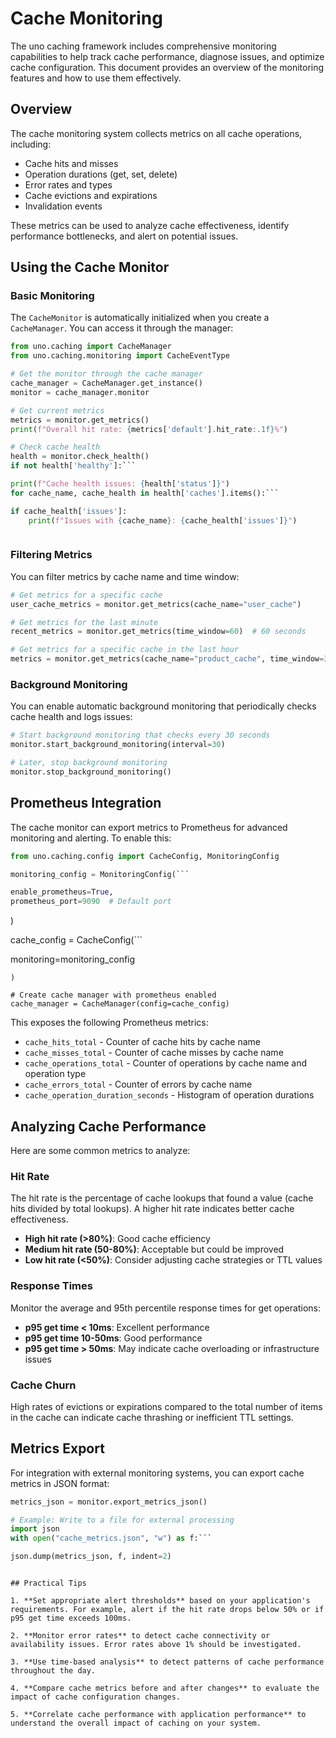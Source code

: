 # Cache Monitoring

The uno caching framework includes comprehensive monitoring capabilities to help track cache performance, diagnose issues, and optimize cache configuration. This document provides an overview of the monitoring features and how to use them effectively.

## Overview

The cache monitoring system collects metrics on all cache operations, including:

- Cache hits and misses
- Operation durations (get, set, delete)
- Error rates and types
- Cache evictions and expirations
- Invalidation events

These metrics can be used to analyze cache effectiveness, identify performance bottlenecks, and alert on potential issues.

## Using the Cache Monitor

### Basic Monitoring

The `CacheMonitor` is automatically initialized when you create a `CacheManager`. You can access it through the manager:

```python
from uno.caching import CacheManager
from uno.caching.monitoring import CacheEventType

# Get the monitor through the cache manager
cache_manager = CacheManager.get_instance()
monitor = cache_manager.monitor

# Get current metrics
metrics = monitor.get_metrics()
print(f"Overall hit rate: {metrics['default'].hit_rate:.1f}%")

# Check cache health
health = monitor.check_health()
if not health['healthy']:```

print(f"Cache health issues: {health['status']}")
for cache_name, cache_health in health['caches'].items():```

if cache_health['issues']:
    print(f"Issues with {cache_name}: {cache_health['issues']}")
```
```
```

### Filtering Metrics

You can filter metrics by cache name and time window:

```python
# Get metrics for a specific cache
user_cache_metrics = monitor.get_metrics(cache_name="user_cache")

# Get metrics for the last minute
recent_metrics = monitor.get_metrics(time_window=60)  # 60 seconds

# Get metrics for a specific cache in the last hour
metrics = monitor.get_metrics(cache_name="product_cache", time_window=3600)
```

### Background Monitoring

You can enable automatic background monitoring that periodically checks cache health and logs issues:

```python
# Start background monitoring that checks every 30 seconds
monitor.start_background_monitoring(interval=30)

# Later, stop background monitoring
monitor.stop_background_monitoring()
```

## Prometheus Integration

The cache monitor can export metrics to Prometheus for advanced monitoring and alerting. To enable this:

```python
from uno.caching.config import CacheConfig, MonitoringConfig

monitoring_config = MonitoringConfig(```

enable_prometheus=True,
prometheus_port=9090  # Default port
```
)

cache_config = CacheConfig(```

monitoring=monitoring_config
```
)

# Create cache manager with prometheus enabled
cache_manager = CacheManager(config=cache_config)
```

This exposes the following Prometheus metrics:

- `cache_hits_total` - Counter of cache hits by cache name
- `cache_misses_total` - Counter of cache misses by cache name
- `cache_operations_total` - Counter of operations by cache name and operation type
- `cache_errors_total` - Counter of errors by cache name
- `cache_operation_duration_seconds` - Histogram of operation durations

## Analyzing Cache Performance

Here are some common metrics to analyze:

### Hit Rate

The hit rate is the percentage of cache lookups that found a value (cache hits divided by total lookups). A higher hit rate indicates better cache effectiveness.

- **High hit rate (>80%)**: Good cache efficiency
- **Medium hit rate (50-80%)**: Acceptable but could be improved
- **Low hit rate (<50%)**: Consider adjusting cache strategies or TTL values

### Response Times

Monitor the average and 95th percentile response times for get operations:

- **p95 get time < 10ms**: Excellent performance
- **p95 get time 10-50ms**: Good performance
- **p95 get time > 50ms**: May indicate cache overloading or infrastructure issues

### Cache Churn

High rates of evictions or expirations compared to the total number of items in the cache can indicate cache thrashing or inefficient TTL settings.

## Metrics Export

For integration with external monitoring systems, you can export cache metrics in JSON format:

```python
metrics_json = monitor.export_metrics_json()

# Example: Write to a file for external processing
import json
with open("cache_metrics.json", "w") as f:```

json.dump(metrics_json, f, indent=2)
```
```

## Practical Tips

1. **Set appropriate alert thresholds** based on your application's requirements. For example, alert if the hit rate drops below 50% or if p95 get time exceeds 100ms.

2. **Monitor error rates** to detect cache connectivity or availability issues. Error rates above 1% should be investigated.

3. **Use time-based analysis** to detect patterns of cache performance throughout the day.

4. **Compare cache metrics before and after changes** to evaluate the impact of cache configuration changes.

5. **Correlate cache performance with application performance** to understand the overall impact of caching on your system.